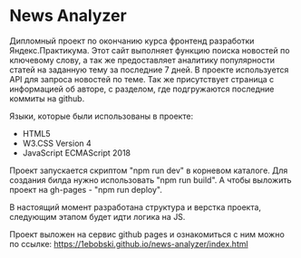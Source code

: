 # News Analyzer

Дипломный проект по окончанию курса фронтенд разработки Яндекс.Практикума. Этот сайт выполняет функцию поиска новостей по ключевому слову, а так же предоставляет аналитику популярности статей на заданную тему за последние 7 дней. В проекте используется API для запроса новостей по теме. Так же присутствует страница с информацией об авторе, с разделом, где подгружаются последние коммиты на github.

Языки, которые были использованы в проекте:

- HTML5
- W3.CSS Version 4
- JavaScript ECMAScript 2018

Проект запускается скриптом "npm run dev" в корневом каталоге. Для создания билда нужно использовать "npm run build". А чтобы выложить проект на gh-pages - "npm run deploy".

В настоящий момент разработана структура и верстка проекта, следующим этапом будет идти логика на JS.

Проект выложен на сервис github pages и ознакомиться с ним можно по ссылке: https://1ebobski.github.io/news-analyzer/index.html
